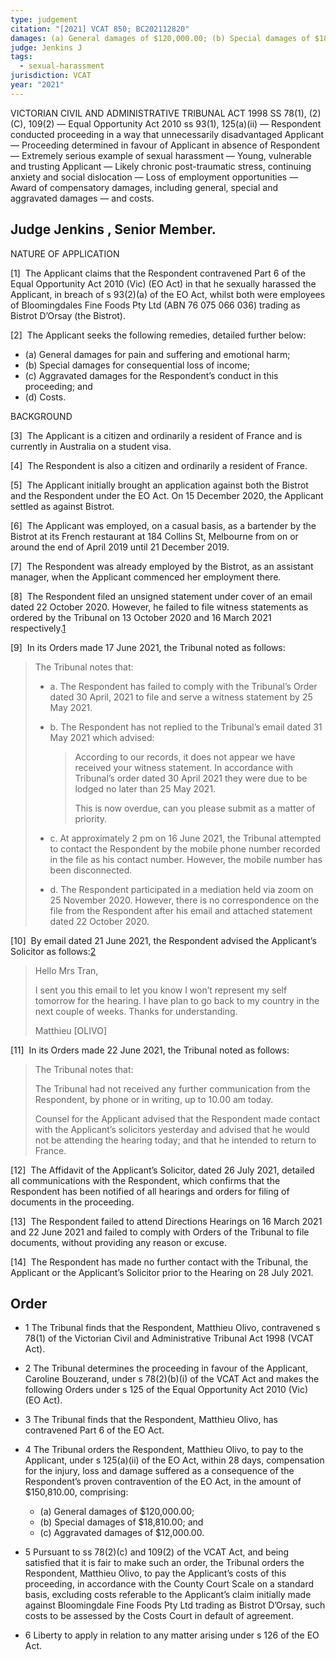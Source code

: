 ```yaml
---
type: judgement
citation: "[2021] VCAT 850; BC202112820"
damages: (a) General damages of $120,000.00; (b) Special damages of $18,810.00; (c) Aggravated damages of $12,000.00.
judge: Jenkins J
tags:
  - sexual-harassment
jurisdiction: VCAT
year: "2021"
---
```

VICTORIAN CIVIL AND ADMINISTRATIVE TRIBUNAL ACT 1998 SS 78(1), (2)(C), 109(2) — Equal Opportunity Act 2010 ss 93(1), 125(a)(ii) — Respondent conducted proceeding in a way that unnecessarily disadvantaged Applicant — Proceeding determined in favour of Applicant in absence of Respondent — Extremely serious example of sexual harassment — Young, vulnerable and trusting Applicant — Likely chronic post-traumatic stress, continuing anxiety and social dislocation — Loss of employment opportunities — Award of compensatory damages, including general, special and aggravated damages — and costs.

  

## Judge Jenkins , Senior Member.

NATURE OF APPLICATION

[1]  The Applicant claims that the Respondent contravened Part 6 of the Equal Opportunity Act 2010 (Vic) (EO Act) in that he sexually harassed the Applicant, in breach of s 93(2)(a) of the EO Act, whilst both were employees of Bloomingdales Fine Foods Pty Ltd (ABN 76 075 066 036) trading as Bistrot D’Orsay (the Bistrot).

[2]  The Applicant seeks the following remedies, detailed further below:

- (a) General damages for pain and suffering and emotional harm;
- (b) Special damages for consequential loss of income;
- (c) Aggravated damages for the Respondent’s conduct in this proceeding; and
- (d) Costs.

BACKGROUND

[3]  The Applicant is a citizen and ordinarily a resident of France and is currently in Australia on a student visa.

[4]  The Respondent is also a citizen and ordinarily a resident of France.

[5]  The Applicant initially brought an application against both the Bistrot and the Respondent under the EO Act. On 15 December 2020, the Applicant settled as against Bistrot.

[6]  The Applicant was employed, on a casual basis, as a bartender by the Bistrot at its French restaurant at 184 Collins St, Melbourne from on or around the end of April 2019 until 21 December 2019.

[7]  The Respondent was already employed by the Bistrot, as an assistant manager, when the Applicant commenced her employment there.

[8]  The Respondent filed an unsigned statement under cover of an email dated 22 October 2020. However, he failed to file witness statements as ordered by the Tribunal on 13 October 2020 and 16 March 2021 respectively.[1](https://plus.lexis.com/apac/document/?pdmfid=1539278&crid=8ddb6edf-758c-4fa2-8283-d2ec38138213&pddocfullpath=%2Fshared%2Fdocument%2Fcases-au%2Furn%3AcontentItem%3A6484-7KX1-K054-G20T-00000-00&pdcontentcomponentid=516862&pdteaserkey=&pdislpamode=false&pdworkfolderlocatorid=NOT_SAVED_IN_WORKFOLDER&ecomp=s85k&earg=sr8&prid=ad87f097-9618-4b1b-9cc8-07b551fd89aa#)

[9]  In its Orders made 17 June 2021, the Tribunal noted as follows:

> The Tribunal notes that:
> 
> - a. The Respondent has failed to comply with the Tribunal’s Order dated 30 April, 2021 to file and serve a witness statement by 25 May 2021.
> - b. The Respondent has not replied to the Tribunal’s email dated 31 May 2021 which advised:
>     
>     > According to our records, it does not appear we have received your witness statement. In accordance with Tribunal’s order dated 30 April 2021 they were due to be lodged no later than 25 May 2021.
>     > 
>     > This is now overdue, can you please submit as a matter of priority.
>     
> - c. At approximately 2 pm on 16 June 2021, the Tribunal attempted to contact the Respondent by the mobile phone number recorded in the file as his contact number. However, the mobile number has been disconnected.
> - d. The Respondent participated in a mediation held via zoom on 25 November 2020. However, there is no correspondence on the file from the Respondent after his email and attached statement dated 22 October 2020.

[10]  By email dated 21 June 2021, the Respondent advised the Applicant’s Solicitor as follows:[2](https://plus.lexis.com/apac/document/?pdmfid=1539278&crid=8ddb6edf-758c-4fa2-8283-d2ec38138213&pddocfullpath=%2Fshared%2Fdocument%2Fcases-au%2Furn%3AcontentItem%3A6484-7KX1-K054-G20T-00000-00&pdcontentcomponentid=516862&pdteaserkey=&pdislpamode=false&pdworkfolderlocatorid=NOT_SAVED_IN_WORKFOLDER&ecomp=s85k&earg=sr8&prid=ad87f097-9618-4b1b-9cc8-07b551fd89aa#)

> Hello Mrs Tran,
> 
> I sent you this email to let you know I won’t represent my self tomorrow for the hearing. I have plan to go back to my country in the next couple of weeks. Thanks for understanding.
> 
> Matthieu [OLIVO]

[11]  In its Orders made 22 June 2021, the Tribunal noted as follows:

> The Tribunal notes that:
> 
> The Tribunal had not received any further communication from the Respondent, by phone or in writing, up to 10.00 am today.
> 
> Counsel for the Applicant advised that the Respondent made contact with the Applicant’s solicitors yesterday and advised that he would not be attending the hearing today; and that he intended to return to France.

[12]  The Affidavit of the Applicant’s Solicitor, dated 26 July 2021, detailed all communications with the Respondent, which confirms that the Respondent has been notified of all hearings and orders for filing of documents in the proceeding.

[13]  The Respondent failed to attend Directions Hearings on 16 March 2021 and 22 June 2021 and failed to comply with Orders of the Tribunal to file documents, without providing any reason or excuse.

[14]  The Respondent has made no further contact with the Tribunal, the Applicant or the Applicant’s Solicitor prior to the Hearing on 28 July 2021.



## Order

- 1 The Tribunal finds that the Respondent, Matthieu Olivo, contravened s 78(1) of the Victorian Civil and Administrative Tribunal Act 1998 (VCAT Act).
- 2 The Tribunal determines the proceeding in favour of the Applicant, Caroline Bouzerand, under s 78(2)(b)(i) of the VCAT Act and makes the following Orders under s 125 of the Equal Opportunity Act 2010 (Vic) (EO Act).
- 3 The Tribunal finds that the Respondent, Matthieu Olivo, has contravened Part 6 of the EO Act.
- 4 The Tribunal orders the Respondent, Matthieu Olivo, to pay to the Applicant, under s 125(a)(ii) of the EO Act, within 28 days, compensation for the injury, loss and damage suffered as a consequence of the Respondent’s proven contravention of the EO Act, in the amount of $150,810.00, comprising:
    
    - (a) General damages of $120,000.00;
    - (b) Special damages of $18,810.00; and
    - (c) Aggravated damages of $12,000.00.
    
- 5 Pursuant to ss 78(2)(c) and 109(2) of the VCAT Act, and being satisfied that it is fair to make such an order, the Tribunal orders the Respondent, Matthieu Olivo, to pay the Applicant’s costs of this proceeding, in accordance with the County Court Scale on a standard basis, excluding costs referable to the Applicant’s claim initially made against Bloomingdale Fine Foods Pty Ltd trading as Bistrot D’Orsay, such costs to be assessed by the Costs Court in default of agreement.
- 6 Liberty to apply in relation to any matter arising under s 126 of the EO Act.